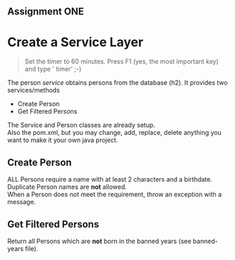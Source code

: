 Assignment ONE
-

Create a Service Layer
=

> Set the timer to 60 minutes. Press F1 (yes, the most important key) and type ' timer' ;-)

The person *service* obtains persons from the database (h2).
It provides two services/methods
* Create Person
* Get Filtered Persons

The Service and Person classes are already setup.   
Also the pom.xml, but you may change, add, replace, delete anything you want to make it your own java project.

Create Person
-
ALL Persons require a name with at least 2 characters and a birthdate. Duplicate Person names are **not** allowed.    
When a Person does not meet the requirement, throw an exception with a message.

Get Filtered Persons
-
Return all Persons which are **not** born in the banned years (see banned-years file).

